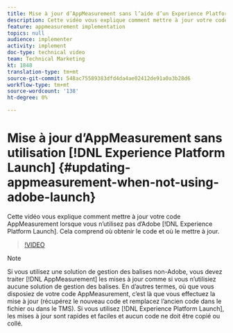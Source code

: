 ```yaml
---
title: Mise à jour d’AppMeasurement sans l’aide d’un Experience Platform Launch
description: Cette vidéo vous explique comment mettre à jour votre code AppMeasurement lorsque vous n’utilisez pas d’Experience Platform Launch. Cela comprend où obtenir le code et où le mettre à jour.
feature: appmeasurement implementation
topics: null
audience: implementer
activity: implement
doc-type: technical video
team: Technical Marketing
kt: 1848
translation-type: tm+mt
source-git-commit: 548ac75589383dfd4da4ae02412de91a0a3b28d6
workflow-type: tm+mt
source-wordcount: '138'
ht-degree: 0%

---
```



# Mise à jour d’AppMeasurement sans utilisation [!DNL Experience Platform Launch] {#updating-appmeasurement-when-not-using-adobe-launch}

Cette vidéo vous explique comment mettre à jour votre code AppMeasurement lorsque vous n’utilisez pas d’Adobe [!DNL Experience Platform Launch]. Cela comprend où obtenir le code et où le mettre à jour.

>[!VIDEO](https://video.tv.adobe.com/v/25913/?quality=12)

>[!NOTE]
>
>Si vous utilisez une solution de gestion des balises non-Adobe, vous devez traiter [!DNL AppMeasurement] les mises à jour comme si vous n’utilisiez aucune solution de gestion des balises. En d’autres termes, où que vous disposiez de votre code AppMeasurement, c’est là que vous effectuez la mise à jour (récupérez le nouveau code et remplacez l’ancien code dans le fichier ou dans le TMS). Si vous utilisez [!DNL Experience Platform Launch], les mises à jour sont rapides et faciles et aucun code ne doit être copié ou collé.
